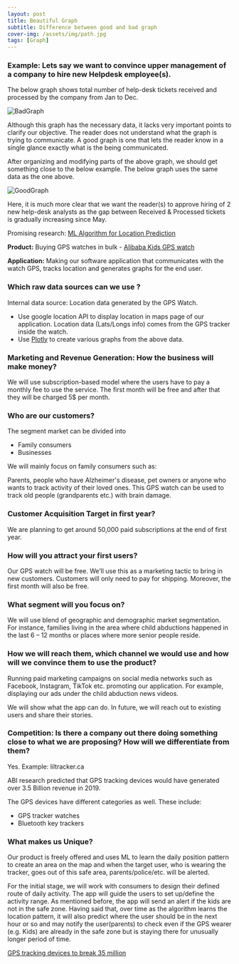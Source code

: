 ```yaml
---
layout: post
title: Beautiful Graph
subtitle: Difference between good and bad graph
cover-img: /assets/img/path.jpg
tags: [Graph]
---
```


### Example: Lets say we want to convince upper management of a company to hire new Helpdesk employee(s).

The below graph shows total number of help-desk tickets received and processed by the company from Jan to Dec.

![BadGraph](https://raw.githubusercontent.com/jarnailchahal/home/master/assets/img/daysdf.png)

Although this graph has the necessary data, it lacks  very important points to clarify our objective. The reader does not understand what the graph is trying to communicate. A good graph is one that lets the reader know in a single glance exactly what is the being communicated.

After organizing and modifying parts of the above graph, we should get something close to the below example. The below graph uses the same data as the one above.

![GoodGraph](https://raw.githubusercontent.com/jarnailchahal/home/master/assets/img/daysdf.png)

Here, it is much more clear that we want the reader(s) to approve hiring of 2 new help-desk analysts as the gap between Received & Processed tickets is gradually increasing since May.





Promising research: [ML Algorithm for Location Prediction](https://www.researchgate.net/publication/225104305_An_Adaptive_Machine_Learning_Algorithm_for_Location_Prediction)

**Product:**
Buying GPS watches in bulk - [Alibaba Kids GPS watch](https://www.alibaba.com/product-detail/Q50-Gsm-gps-watch-for-kids_60403041745.html?spm=a2700.icbuShop.41413.30.20f4455boSVmwQ&fullFirstScreen=true&bypass=true)

**Application:**
Making our software application that communicates with the watch GPS, tracks location and generates graphs for the end user.


### Which raw data sources can we use ?


Internal data source: Location data generated by the GPS Watch.

*	Use google location API  to display location in maps page of our application. Location data (Lats/Longs info) comes from the GPS tracker inside the watch.
*	Use [Plotly](https://plotly.com/) to create various graphs from the above data.

### Marketing and Revenue Generation: How the business will make money?
We will use subscription-based model where the users have to pay a monthly fee to use the service. The first month will be free and after that they will be charged 5$ per month.

### Who are our customers?
The segment market can be divided into
* Family consumers
*	Businesses

We will mainly focus on family consumers such as:

Parents, people who have Alzheimer's disease, pet owners or anyone who wants to track activity of their loved ones. This GPS watch can be used to track old people (grandparents etc.) with brain damage.

### Customer Acquisition Target in first year?
We are planning to get around 50,000 paid subscriptions at the end of first year.


### How will you attract your first users?
Our GPS watch will be free. We’ll use this as a marketing tactic to bring in new customers. Customers will only need to pay for shipping. Moreover, the first month will also be free.

### What segment will you focus on?
We will use blend of geographic and demographic market segmentation. For instance, families living in the area where child abductions happened in the last 6 – 12 months or places where more senior people reside.

### How we will reach them, which channel we would use and how will we convince them to use the product?
Running paid marketing campaigns on social media networks such as Facebook, Instagram, TikTok etc. promoting our application. For example, displaying our ads under the child abduction news videos.

We will show what the app can do. In future, we will reach out to existing users and share their stories.

### Competition: Is there a company out there doing something close to what we are proposing? How will we differentiate from them?

Yes. Example: liltracker.ca

ABI research predicted that GPS tracking devices would have generated over 3.5 Billion revenue in 2019.

The GPS devices have different categories as well. These include:

*	GPS tracker watches
*	Bluetooth key trackers

### What makes us Unique?
 Our product is freely offered and uses ML to learn the daily position pattern to create an area on the map and when the target user, who is wearing the tracker, goes out of this safe area, parents/police/etc. will be alerted.  

For the initial stage, we will work with consumers to design their defined route of daily activity. The app will guide the users to set up/define the activity range. As mentioned before, the app will send an alert if the kids are not in the safe zone. Having said that, over time as the algorithm learns the location pattern, it will also predict where the user should be in the next hour or so and may notify the user(parents) to check even if the GPS wearer (e.g. Kids) are already in the safe zone but is staying there for unusually longer period of time.


[GPS tracking devices to break 35 million](https://www.abiresearch.com/press/gps-tracking-devices-to-break-35-million-in-2019/)
